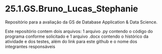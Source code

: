 # 25.1.GS.Bruno_Lucas_Stephanie
Repositório para a avaliação da GS de Database Application &amp; Data Science.

Este repositório contem dois arquivos: 1 arquivo .py contendo o código do programa conforme solicitado e 1 arquivo .docx contendo o histórico da atividade e dos testes, além do link para este github e o nome dos integrantes responsáveis
